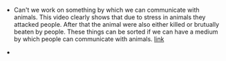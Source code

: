 - Can't we work on something by which we can communicate with animals. This video clearly shows that due to stress in animals they attacked people.
After that the animal were also either killed or brutually beaten by people. These things can be sorted if we can have a medium by which people can communicate with animals.
[link](https://www.youtube.com/watch?v=8rt1mLp3xRo)

- 
